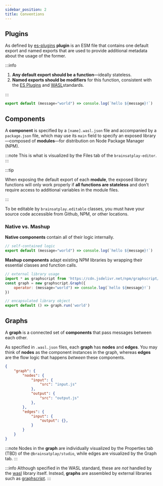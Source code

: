 ```yaml
---
sidebar_position: 2
title: Conventions
---
```


## Plugins
As defined by [es-plugins](https://github.com/brainsatplay/es-plugins) **plugin** is an ESM file that contains one default export and named exports that are used to provide additional metadata about the usage of the former.

:::info
1. **Any default export should be a function**—ideally stateless.
2. **Named exports should be modifiers** for this function, consistent with the [ES Plugins](../libraries/es-plugins/index.md) and [WASL](../libraries/wasl/index.md)standards.

:::

```javascript title="hello.js"
export default (message="world") => console.log(`hello ${message}!`)
```

## Components
A **component** is specified by a `[name].wasl.json` file and accompanied by a `package.json` file, which may use its `main` field to specify an exposed library—composed of **modules**—for distribution on Node Package Manager (NPM).

:::note 
This is what is visualized by the Files tab of the `brainsatplay-editor`.
:::

:::tip 

When exposing the default export of each **module**, the exposed library functions will only work properly if **all functions are stateless** and don't require access to additional variables in the module files.

:::

To be editable by `brainsatplay.editable` classes, you must have your source code accessible from Github, NPM, or other locations.

### Native vs. Mashup
**Native components** contain all of their logic internally.

``` javascript
// self-contained logic
export default (message="world") => console.log(`hello ${message}!`)
```

**Mashup components** adapt existing NPM libraries by wrapping their essential classes and function calls.

``` javascript
// external library usage
import * as graphscript from 'https://cdn.jsdelivr.net/npm/graphscript/dist/index.esm.js'
const graph = new graphscript.Graph({
    operator: (message="world") => console.log(`hello ${message}!`)
})

// encapsulated library object
export default () => graph.run('world')
```

## Graphs
A **graph** is a connected set of **components** that pass messages between each other. 

As specified in `.wasl.json` files, each **graph** has **nodes** and **edges**. You may think of **nodes** as the component instances in the graph, whereas **edges** are the flow logic that happens *between* these components.

```json title="index.wasl.json"
{
    "graph": {
        "nodes": {
            "input": {
                "src": "input.js"
            },
            "output": {
                "src": "output.js"
            },
        },
        "edges": {
            "input": {
                "output": {},
            }
        }
    }
}
```

:::note 
Nodes in the **graph** are individually visualized by the Properties tab (TBD) of the `@brainsatplay/studio`, while edges are visualized by the Graph tab.
:::

:::info 
Although specified in the WASL standard, these are *not* handled by the [wasl](../libraries/wasl/index.md) library itself. Instead, **graphs** are assembled by external libraries such as [graphscript](../libraries/graphscript/index.md).
:::